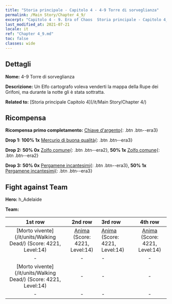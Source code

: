 ```yaml
---
title: "Storia principale - Capitolo 4 - 4-9 Torre di sorveglianza"
permalink: /Main Story/Chapter 4_9/
excerpt: "Capitolo 4 - 9. Era of Chaos  Storia principale - Capitolo 4_9. 4-9 Torre di sorveglianza"
last_modified_at: 2021-07-21
locale: it
ref: "Chapter 4_9.md"
toc: false
classes: wide
---
```


## Dettagli

 **Nome:** 4-9 Torre di sorveglianza

 **Descrizione:** Un Elfo cartografo voleva venderti la mappa della Rupe dei Grifoni, ma durante la notte gli è stata sottratta.

 **Related to:** [Storia principale Capitolo 4](/it/Main Story/Chapter 4/)

## Ricompensa

 **Ricompensa primo completamento:** [Chiave d'argento](/ItemsIT/con_693/){: .btn .btn--era3}

 **Drop 1:** **100% 1x** [Mercurio di buona qualità](/ItemsIT/mat_14/){: .btn .btn--era3}

 **Drop 2:** **50% 0x** [Zolfo comune](/ItemsIT/mat_9/){: .btn .btn--era2}, **50% 1x** [Zolfo comune](/ItemsIT/mat_9/){: .btn .btn--era2}

 **Drop 3:** **50% 0x** [Pergamene incantesimi](/ItemsIT/con_694/){: .btn .btn--era3}, **50% 1x** [Pergamene incantesimi](/ItemsIT/con_694/){: .btn .btn--era3}


## Fight against Team
 **Hero:** h_Adelaide

 **Team:**


  | 1st row | 2nd row | 3rd row | 4th row |
  |:----:|:----:|:----|:----:|
  | [Morto vivente](/it/units/Walking Dead/) (Score: 4221, Level:14)  | [Anima](/it/units/Wight/) (Score: 4221, Level:14)  | [Anima](/it/units/Wight/) (Score: 4221, Level:14)  | [Anima](/it/units/Wight/) (Score: 4221, Level:14)  |
  | - | - | - | - |
  | [Morto vivente](/it/units/Walking Dead/) (Score: 4221, Level:14)  | - | - | - |
  | - | - | - | - |


